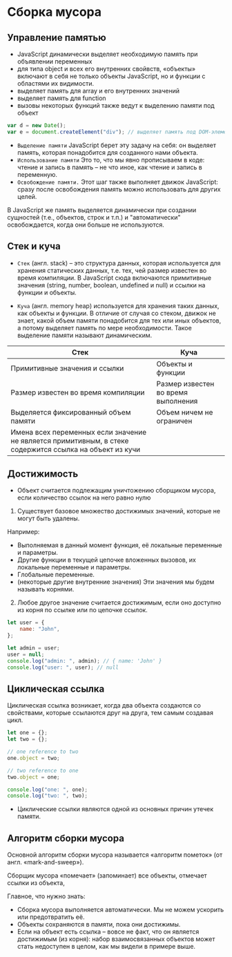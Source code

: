 # Сборка мусора

## Управление памятью

-   JavaScript динамически выделяет необходимую память при объявлении переменных
-   для типа object и всех его внутренних свойвств, «объекты» включают в себя не только объекты JavaScript, но и функции с областями их видимости.
-   выделяет память для array и его внутренних значений
-   выделяет память для function
-   вызовы некоторых функций также ведут к выделению памяти под объект

```js
var d = new Date();
var e = document.createElement("div"); // выделяет память под DOM-элемент
```

-   `Выделение памяти` JavaScript берет эту задачу на себя: он выделяет память, которая понадобится для созданного нами объекта.
-   `Использование памяти` Это то, что мы явно прописываем в коде: чтение и запись в память – не что иное, как чтение и запись в переменную.
-   `Освобождение памяти.` Этот шаг также выполняет движок JavaScript: сразу после освобождения память можно использовать для других целей.

В JavaScript же память выделяется динамически при создании сущностей (т.е., объектов, строк и т.п.) и "автоматически" освобождается, когда они больше не используются.

## Стек и куча

-   `Стек` (англ. stack) – это структура данных, которая используется для хранения статических данных, т.е. тех, чей размер известен во время компиляции. В JavaScript сюда включаются примитивные значения (string, number, boolean, undefined и null) и ссылки на функции и объекты.

-   `Куча` (англ. memory heap) используется для хранения таких данных, как объекты и функции. В отличие от случая со стеком, движок не знает, какой объем памяти понадобится для тех или иных объектов, а потому выделяет память по мере необходимости. Такое выделение памяти называют динамическим.

| Стек | Куча |
| --- | --- |
| Примитивные значения и ссылки | Объекты и функции |
| Размер известен во время компиляции | Размер известен во время выполнения |
| Выделяется фиксированный объем памяти | Объем ничем не ограничен |
| Имена всех переменных если значение не является примитивным, в стеке содержится ссылка на объект из кучи |  |

## Достижимость

-   Объект считается подлежащим уничтожению сборщиком мусора, если количество ссылок на него равно нулю

1. Существует базовое множество достижимых значений, которые не могут быть удалены.

Например:

-   Выполняемая в данный момент функция, её локальные переменные и параметры.
-   Другие функции в текущей цепочке вложенных вызовов, их локальные переменные и параметры.
-   Глобальные переменные.
-   (некоторые другие внутренние значения) Эти значения мы будем называть корнями.

2. Любое другое значение считается достижимым, если оно доступно из корня по ссылке или по цепочке ссылок.

```js
let user = {
    name: "John",
};

let admin = user;
user = null;
console.log("admin: ", admin); // { name: 'John' }
console.log("user: ", user); // null
```

## Циклическая ссылка

Циклическая ссылка возникает, когда два объекта создаются со свойствами, которые ссылаются друг на друга, тем самым создавая цикл.

```js
let one = {};
let two = {};

// one reference to two
one.object = two;

// two reference to one
two.object = one;

console.log("one: ", one);
console.log("two: ", two);
```

-   Циклические ссылки являются одной из основных причин утечек памяти.

 ## Алгоритм сборки мусора

Основной алгоритм сборки мусора называется «алгоритм пометок» (от англ. «mark-and-sweep»).

Сборщик мусора «помечает» (запоминает) все объекты, отмечает ссылки из объекта, 

Главное, что нужно знать:

-   Сборка мусора выполняется автоматически. Мы не можем ускорить или предотвратить её.
-   Объекты сохраняются в памяти, пока они достижимы.
-   Если на объект есть ссылка – вовсе не факт, что он является достижимым (из корня): набор взаимосвязанных объектов может стать недоступен в целом, как мы видели в примере выше.
